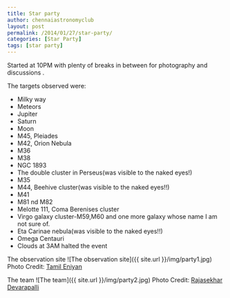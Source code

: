 ```yaml
---
title: Star party
author: chennaiastronomyclub
layout: post
permalink: /2014/01/27/star-party/
categories: [Star Party]
tags: [star party]
---
```


Started at 10PM with plenty of breaks in between for photography and discussions  .

The targets observed were:

* Milky way  
* Meteors  
* Jupiter  
* Saturn
* Moon
* M45, Pleiades
* M42, Orion Nebula
* M36
* M38
* NGC 1893
* The double cluster in Perseus(was visible to the naked eyes!)
* M35
* M44, Beehive cluster(was visible to the naked eyes!!)
* M41
* M81 nd M82
* Melotte 111, Coma Berenises cluster
* Virgo galaxy cluster-M59,M60 and one more galaxy whose name I am not sure of.
* Eta Carinae nebula(was visible to the naked eyes!!)
* Omega Centauri
* Clouds at 3AM halted the event

The observation site
![The observation site]({{ site.url }}/img/party1.jpg)
<span class="image-credit">Photo Credit: <a href="https://www.facebook.com/eniyan7">Tamil Eniyan</a></span>

The team
![The team]({{ site.url }}/img/party2.jpg)
<span class="image-credit">Photo Credit: <a href="https://www.facebook.com/rajasekhar.devarapalli">Rajasekhar Devarapalli</a></span>